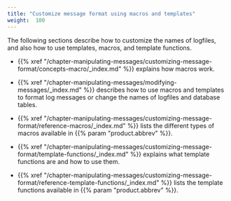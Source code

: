 ```yaml
---
title: "Customize message format using macros and templates"
weight:  100
---
```

<!-- DISCLAIMER: This file is based on the syslog-ng Open Source Edition documentation https://github.com/balabit/syslog-ng-ose-guides/commit/2f4a52ee61d1ea9ad27cb4f3168b95408fddfdf2 and is used under the terms of The syslog-ng Open Source Edition Documentation License. The file has been modified by Axoflow. -->

The following sections describe how to customize the names of logfiles, and also how to use templates, macros, and template functions.

  - {{% xref "/chapter-manipulating-messages/customizing-message-format/concepts-macro/_index.md" %}} explains how macros work.

  - {{% xref "/chapter-manipulating-messages/modifying-messages/_index.md" %}} describes how to use macros and templates to format log messages or change the names of logfiles and database tables.

  - {{% xref "/chapter-manipulating-messages/customizing-message-format/reference-macros/_index.md" %}} lists the different types of macros available in {{% param "product.abbrev" %}}.

  - {{% xref "/chapter-manipulating-messages/customizing-message-format/template-functions/_index.md" %}} explains what template functions are and how to use them.

  - {{% xref "/chapter-manipulating-messages/customizing-message-format/reference-template-functions/_index.md" %}} lists the template functions available in {{% param "product.abbrev" %}}.
